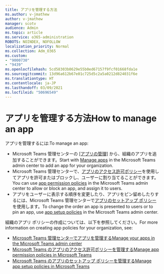 ```yaml
---
title: アプリを管理する方法
ms.author: v-jmathew
author: v-jmathew
manager: scotv
audience: Admin
ms.topic: article
ms.service: o365-administration
ROBOTS: NOINDEX, NOFOLLOW
localization_priority: Normal
ms.collection: Adm_O365
ms.custom:
- "9000730"
- "9439"
ms.openlocfilehash: 5cd58303b0629e55b0ed67157f9fcf01668fda1e
ms.sourcegitcommit: 13d96a612b67e01c725d5c2a5a0212d824031f6e
ms.translationtype: HT
ms.contentlocale: ja-JP
ms.lasthandoff: 03/09/2021
ms.locfileid: "50696549"
---
```

# <a name="how-to-manage-an-app"></a><span data-ttu-id="4064e-102">アプリを管理する方法</span><span class="sxs-lookup"><span data-stu-id="4064e-102">How to manage an app</span></span>

<span data-ttu-id="4064e-103">アプリを管理するには:</span><span class="sxs-lookup"><span data-stu-id="4064e-103">To manage an app:</span></span>

- <span data-ttu-id="4064e-104">Microsoft Teams 管理センターの [[アプリの管理]](https://admin.teams.microsoft.com/policies/manage-apps) から、組織のアプリを追加することができます。</span><span class="sxs-lookup"><span data-stu-id="4064e-104">Start with [Manage apps](https://admin.teams.microsoft.com/policies/manage-apps) in the Microsoft Teams admin center to add an app for your organization.</span></span>
- <span data-ttu-id="4064e-105">Microsoft Teams 管理センターで、[アプリのアクセス許可ポリシー](https://admin.teams.microsoft.com/policies/app-permission)を使用してアプリを許可またはブロックし、ユーザーに割り当てることができます。</span><span class="sxs-lookup"><span data-stu-id="4064e-105">You can use [app permission policies](https://admin.teams.microsoft.com/policies/app-permission) in the Microsoft Teams admin center to allow or block an app, and assign it to users.</span></span>
- <span data-ttu-id="4064e-106">アプリをユーザーに表示する順序を変更したり、アプリをピン留めしたりするには、Microsoft Teams 管理センターで[アプリのセットアップ ポリシー](https://admin.teams.microsoft.com/policies/app-setup) を使用します。</span><span class="sxs-lookup"><span data-stu-id="4064e-106">To change the order an app is presented to users or to pin an app, use [app setup policies](https://admin.teams.microsoft.com/policies/app-setup) in the Microsoft Teams admin center.</span></span>

<span data-ttu-id="4064e-107">組織のアプリ ポリシーの作成については、以下を参照してください。</span><span class="sxs-lookup"><span data-stu-id="4064e-107">For more information on creating app policies for your organization, see:</span></span>

- [<span data-ttu-id="4064e-108">Microsoft Teams 管理センターでアプリを管理する</span><span class="sxs-lookup"><span data-stu-id="4064e-108">Manage your apps in the Microsoft Teams admin center</span></span>](https://docs.microsoft.com/MicrosoftTeams/manage-apps)
- [<span data-ttu-id="4064e-109">Microsoft Teams のアプリのアクセス許可ポリシーを管理する</span><span class="sxs-lookup"><span data-stu-id="4064e-109">Manage app permission policies in Microsoft Teams</span></span>](https://docs.microsoft.com/microsoftteams/teams-app-permission-policies)
- [<span data-ttu-id="4064e-110">Microsoft Teams のアプリのセットアップ ポリシーを管理する</span><span class="sxs-lookup"><span data-stu-id="4064e-110">Manage app setup policies in Microsoft Teams</span></span>](https://docs.microsoft.com/microsoftteams/teams-app-setup-policies)
